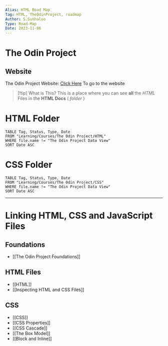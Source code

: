```yaml
---
Alias: HTML Road Map
Tag: HTML, TheOdinProject, roadmap
Author: S.Sunhaloo
Type: Road-Map
Date: 2023-11-06
---
```


# The Odin Project

## Website

The Odin Project Website: [Click Here](https://theodinproject.com) To go to the website

>[!tip] What is This?
>This is a place where you can see **all** the *HTML* Files in the **HTML Docs** ( *folder* )

# HTML Folder

```dataview
TABLE Tag, Status, Type, Date
FROM "Learning/Courses/The Odin Project/HTML"
WHERE file.name != "The Odin Project Data View"
SORT Date ASC
```

# CSS Folder

```dataview
TABLE Tag, Status, Type, Date
FROM "Learning/Courses/The Odin Project/CSS"
WHERE file.name != "The Odin Project Data View"
SORT Date ASC
```

---

# Linking HTML, CSS and JavaScript Files

## Foundations

- [[The Odin Project Foundations]]

## HTML Files

- [[HTML]]
- [[Inspecting HTML and CSS Files]]

## CSS

- [[CSS]]
- [[CSS Properties]]
- [[CSS Cascade]]
- [[The Box Model]]
- [[Block and Inline]]

